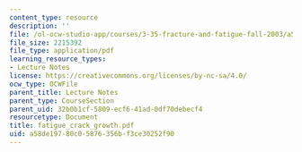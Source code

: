```yaml
---
content_type: resource
description: ''
file: /ol-ocw-studio-app/courses/3-35-fracture-and-fatigue-fall-2003/a58de19780c05876356bf3ce30252f90_fatigue_crack_growth.pdf
file_size: 2215392
file_type: application/pdf
learning_resource_types:
- Lecture Notes
license: https://creativecommons.org/licenses/by-nc-sa/4.0/
ocw_type: OCWFile
parent_title: Lecture Notes
parent_type: CourseSection
parent_uid: 32b0b1cf-5809-ecf6-41ad-0df70debecf4
resourcetype: Document
title: fatigue_crack_growth.pdf
uid: a58de197-80c0-5876-356b-f3ce30252f90
---
```

